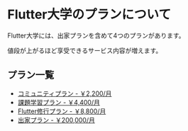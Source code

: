 # Flutter大学のプランについて

Flutter大学には、出家プランを含めて4つのプランがあります。

値段が上がるほど享受できるサービス内容が増えます。

## プラン一覧
- [コミュニティプラン - ￥2,200/月](community.md)
- [課題学習プラン - ￥4,400/月](learning.md)
- [Flutter修行プラン - ￥8,800/月](training.md)
- [出家プラン - ￥200,000/月](monk.md)

